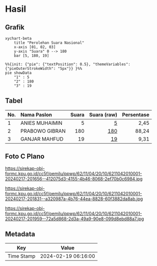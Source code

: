 # Hasil

## Grafik

```mermaid
xychart-beta
    title "Perolehan Suara Nasional"
    x-axis [01, 02, 03]
    y-axis "Suara" 0 --> 180
    bar [5, 180, 19]
```

```mermaid
%%{init: {"pie": {"textPosition": 0.5}, "themeVariables": {"pieOuterStrokeWidth": "5px"}} }%%
pie showData
    "1" : 5
    "2" : 180
    "3" : 19
```

## Tabel

| No. | Nama Paslon    | Suara | Suara (raw) | Persentase |
|:--- |:-------------- | -----:| -----------:| ----------:|
| 1   | ANIES MUHAIMIN | 5     | [5][p-1]    | 2,45       |
| 2   | PRABOWO GIBRAN | 180   | [180][p-2]  | 88,24      |
| 3   | GANJAR MAHFUD  | 19    | [19][p-3]   | 9,31       |


[p-1]: https://github.com/gigit-pemilu/pemilu-2024/blob/main/pilpres/hitung-suara/sub/62-kalimantan-tengah/sub/11-pulang-pisau/sub/04-banama-tingang/sub/2010-bawan/sub/001-tps/sub/paslon-1.txt
[p-2]: https://github.com/gigit-pemilu/pemilu-2024/blob/main/pilpres/hitung-suara/sub/62-kalimantan-tengah/sub/11-pulang-pisau/sub/04-banama-tingang/sub/2010-bawan/sub/001-tps/sub/paslon-2.txt
[p-3]: https://github.com/gigit-pemilu/pemilu-2024/blob/main/pilpres/hitung-suara/sub/62-kalimantan-tengah/sub/11-pulang-pisau/sub/04-banama-tingang/sub/2010-bawan/sub/001-tps/sub/paslon-3.txt

## Foto C Plano

https://sirekap-obj-formc.kpu.go.id/cc5f/pemilu/ppwp/62/11/04/20/10/6211042010001-20240217-201656--412075d3-4155-4b46-8068-2ef70b0c6984.jpg

https://sirekap-obj-formc.kpu.go.id/cc5f/pemilu/ppwp/62/11/04/20/10/6211042010001-20240217-201831--a320987a-4b76-44ea-8828-60f3882da8ab.jpg

https://sirekap-obj-formc.kpu.go.id/cc5f/pemilu/ppwp/62/11/04/20/10/6211042010001-20240217-201959--72a5d868-2d3a-49a9-90e8-099d8ebd88a7.jpg


## Metadata

| Key        | Value               |
| ---------- | ------------------- |
| Time Stamp | 2024-02-19 06:16:00 |



